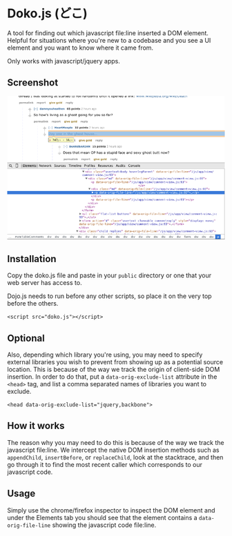 Doko.js (どこ)
=======

A tool for finding out which javascript file:line inserted a DOM element. Helpful for situations where you're new to a codebase and you see a UI element and you want to know where it came from.

Only works with javascript/jquery apps.

Screenshot
------

![Screenshot](redditJS_sample.png)


Installation
--------

Copy the doko.js file and paste in your `public` directory or one that your web server has access to.

Dojo.js needs to run before any other scripts, so place it on the very top before the others.

    <script src="doko.js"></script>

Optional
-------

Also, depending which library you're using, you may need to specify external libraries you wish to prevent from showing up as a potential source location. This is because of the way we track the origin of client-side DOM insertion. In order to do that, put a `data-orig-exclude-list` attribute in the `<head>` tag, and list a comma separated names of libraries you want to exclude.

    <head data-orig-exclude-list="jquery,backbone">

How it works
--------

The reason why you may need to do this is because of the way we track the javascript file:line. We intercept the native DOM insertion methods such as `appendChild`, `insertBefore`, or `replaceChild`, look at the stacktrace, and then go through it to find the most recent caller which corresponds to our javascript code.

Usage
-----

Simply use the chrome/firefox inspector to inspect the DOM element and under the Elements tab you should see that the element contains a `data-orig-file-line` showing the javascript code file:line.
